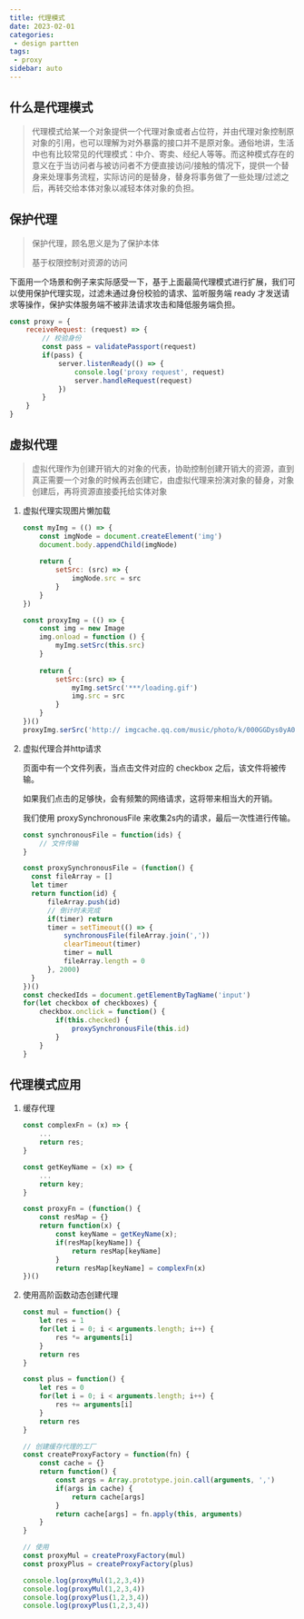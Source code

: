 ```yaml
---
title: 代理模式
date: 2023-02-01
categories: 
 - design partten
tags:
 - proxy
sidebar: auto
---
```


## 什么是代理模式

> 代理模式给某一个对象提供一个代理对象或者占位符，并由代理对象控制原对象的引用，也可以理解为对外暴露的接口并不是原对象。通俗地讲，生活中也有比较常见的代理模式：中介、寄卖、经纪人等等。而这种模式存在的意义在于当访问者与被访问者不方便直接访问/接触的情况下，提供一个替身来处理事务流程，实际访问的是替身，替身将事务做了一些处理/过滤之后，再转交给本体对象以减轻本体对象的负担。

## 保护代理

> 保护代理，顾名思义是为了保护本体
>
> 基于权限控制对资源的访问

下面用一个场景和例子来实际感受一下，基于上面最简代理模式进行扩展，我们可以使用保护代理实现，过滤未通过身份校验的请求、监听服务端 ready 才发送请求等操作，保护实体服务端不被非法请求攻击和降低服务端负担。

```javascript
const proxy = {
    receiveRequest: (request) => {
        // 校验身份
        const pass = validatePassport(request)
        if(pass) {
            server.listenReady(() => {
                console.log('proxy request', request)
                server.handleRequest(request)
            })
        }
    }
}
```

## 虚拟代理

> 虚拟代理作为创建开销大的对象的代表，协助控制创建开销大的资源，直到真正需要一个对象的时候再去创建它，由虚拟代理来扮演对象的替身，对象创建后，再将资源直接委托给实体对象

1. 虚拟代理实现图片懒加载

   ```javascript
   const myImg = (() => {
       const imgNode = document.createElement('img')
       document.body.appendChild(imgNode)
       
       return {
           setSrc: (src) => {
               imgNode.src = src
           }
       }
   })
   
   const proxyImg = (() => {
       const img = new Image
       img.onload = function () {
           myImg.setSrc(this.src)
       }
       
       return {
           setSrc:(src) => {
               myImg.setSrc('***/loading.gif')
               img.src = src
           }
       }
   })()
   proxyImg.serSrc('http:// imgcache.qq.com/music/photo/k/000GGDys0yA0Nk.jpg')
   ```

2. 虚拟代理合并http请求

   页面中有一个文件列表，当点击文件对应的 checkbox 之后，该文件将被传输。

   如果我们点击的足够快，会有频繁的网络请求，这将带来相当大的开销。

   我们使用 proxySynchronousFile 来收集2s内的请求，最后一次性进行传输。

   ```javascript
   const synchronousFile = function(ids) {
       // 文件传输
   }
   
   const proxySynchronousFile = (function() {
     const fileArray = []
     let timer
     return function(id) {
         fileArray.push(id)
         // 倒计时未完成
         if(timer) return
         timer = setTimeout(() => {
             synchronousFile(fileArray.join(','))
             clearTimeout(timer)
             timer = null
             fileArray.length = 0
         }, 2000)
     }
   })()
   const checkedIds = document.getElementByTagName('input')
   for(let checkbox of checkboxes) {
       checkbox.onclick = function() {
           if(this.checked) {
               proxySynchronousFile(this.id)
           }
       }
   }
   ```

## 代理模式应用

1. 缓存代理

   ```javascript
   const complexFn = (x) => {
       ...
       return res;
   }
   
   const getKeyName = (x) => {
       ...
       return key;
   }
   
   const proxyFn = (function() {
       const resMap = {}
       return function(x) {
           const keyName = getKeyName(x);
           if(resMap[keyName]) {
               return resMap[keyName]
           }
           return resMap[keyName] = complexFn(x)
   })()
   ```

2. 使用高阶函数动态创建代理

   ```javascript
   const mul = function() {
       let res = 1
       for(let i = 0; i < arguments.length; i++) {
           res *= arguments[i]
       }
       return res
   }
   
   const plus = function() {
       let res = 0
       for(let i = 0; i < arguments.length; i++) {
           res += arguments[i]
       }
       return res
   }
   
   // 创建缓存代理的工厂
   const createProxyFactory = function(fn) {
       const cache = {}
       return function() {
           const args = Array.prototype.join.call(arguments, ',')
           if(args in cache) {
               return cache[args]
           }
           return cache[args] = fn.apply(this, arguments)
       }	
   }
   
   // 使用
   const proxyMul = createProxyFactory(mul)
   const proxyPlus = createProxyFactory(plus)
   
   console.log(proxyMul(1,2,3,4))
   console.log(proxyMul(1,2,3,4))
   console.log(proxyPlus(1,2,3,4))
   console.log(proxyPlus(1,2,3,4))
   ```
